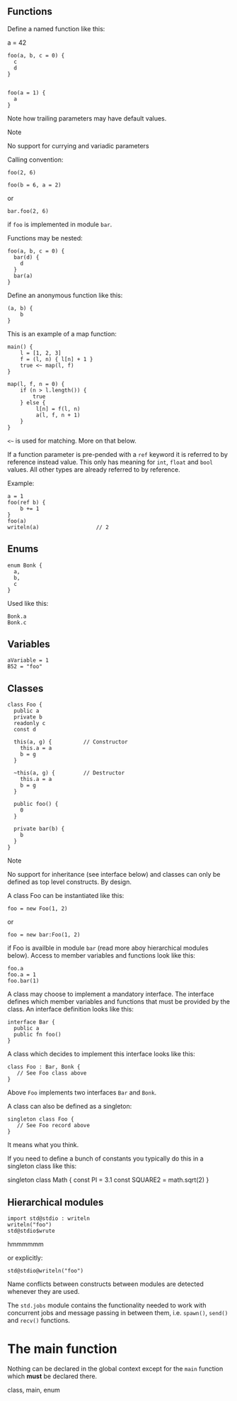 ## Functions

Define a named function like this:


a = 42


```
foo(a, b, c = 0) {
  c
  d
}


foo(a = 1) {
  a
}
```

Note how trailing parameters may have default values.

> [!NOTE]
> No support for currying and variadic parameters

Calling convention:

`foo(2, 6)`

`foo(b = 6, a = 2)`

or

`bar.foo(2, 6)`

if `foo` is implemented in module `bar`.

Functions may be nested:

```
foo(a, b, c = 0) {
  bar(d) {
    d
  }
  bar(a)
}
```

Define an anonymous function like this:

```
(a, b) {
    b
}
```

This is an example of a map function:

```
main() {
    l = [1, 2, 3]
    f = (l, n) { l[n] + 1 }
    true <~ map(l, f)
}

map(l, f, n = 0) {
    if (n > l.length()) {
        true
    } else {
         l[n] = f(l, n)
         a(l, f, n + 1)
    }
}
```

`<~` is used for matching. More on that below.

If a function parameter is pre-pended with a `ref` keyword it is
referred to by reference instead value. This only has meaning for
`int`, `float` and `bool` values. All other types are already referred
to by reference.

Example:

```
a = 1
foo(ref b) {
    b += 1
}
foo(a)
writeln(a)                  // 2
```

## Enums

```
enum Bonk {
  a,
  b,
  c
}
```

Used like this:

```
Bonk.a
Bonk.c
```

## Variables

```
aVariable = 1
B52 = "foo"
```

## Classes

```
class Foo {
  public a
  private b
  readonly c
  const d

  this(a, g) {          // Constructor
    this.a = a
    b = g
  }

  ~this(a, g) {         // Destructor
    this.a = a
    b = g
  }

  public foo() {
    0
  }

  private bar(b) {
    b
  }
}
```

> [!NOTE]
> No support for inheritance (see interface below) and classes can
> only be defined as top level constructs. By design.

A class Foo can be instantiated like this:

`foo = new Foo(1, 2)`

or

`foo = new bar:Foo(1, 2)`

if Foo is availble in module `bar` (read more aboy hierarchical
modules below). Access to member variables and functions look like
this:

```
foo.a
foo.a = 1
foo.bar(1)
```

A class may choose to implement a mandatory interface. The interface
defines which member variables and functions that must be provided by
the class. An interface definition looks like this:

```
interface Bar {
  public a
  public fn foo()
}
```

A class which decides to implement this interface looks like this:

```
class Foo : Bar, Bonk {
   // See Foo class above
}
```

Above `Foo` implements two interfaces `Bar` and `Bonk`.

A class can also be defined as a singleton:

```
singleton class Foo {
   // See Foo record above
}
```

It means what you think.

If you need to define a bunch of constants you typically do this in a
singleton class like this:

singleton class Math {
    const PI = 3.1
    const SQUARE2 = math.sqrt(2)
}



## Hierarchical modules

```
import std@stdio : writeln
writeln("foo")
std@stdio$wrute
```


hmmmmmm


or explicitly:

`std@stdio@writeln("foo")`

Name conflicts between constructs between modules are detected whenever
they are used.

The `std.jobs` module contains the functionality needed to work with
concurrent jobs and message passing in between them, i.e. `spawn()`,
`send()` and `recv()` functions.

# The main function

Nothing can be declared in the global context except for the `main`
function which **must** be declared there.



class, main, enum
